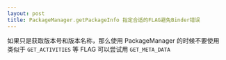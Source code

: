 ```yaml
---
layout: post
title: PackageManager.getPackageInfo 指定合适的FLAG避免Binder错误
---
```


如果只是获取版本号和版本名称，那么使用 PackageManager 的时候不要使用 类似于 `GET_ACTIVITIES` 等 FLAG
可以尝试用 `GET_META_DATA`